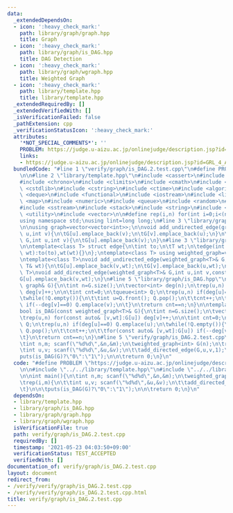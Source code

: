 ```yaml
---
data:
  _extendedDependsOn:
  - icon: ':heavy_check_mark:'
    path: library/graph/graph.hpp
    title: Graph
  - icon: ':heavy_check_mark:'
    path: library/graph/is_DAG.hpp
    title: DAG Detection
  - icon: ':heavy_check_mark:'
    path: library/graph/wgraph.hpp
    title: Weighted Graph
  - icon: ':heavy_check_mark:'
    path: library/template.hpp
    title: library/template.hpp
  _extendedRequiredBy: []
  _extendedVerifiedWith: []
  _isVerificationFailed: false
  _pathExtension: cpp
  _verificationStatusIcon: ':heavy_check_mark:'
  attributes:
    '*NOT_SPECIAL_COMMENTS*': ''
    PROBLEM: https://judge.u-aizu.ac.jp/onlinejudge/description.jsp?id=GRL_4_A
    links:
    - https://judge.u-aizu.ac.jp/onlinejudge/description.jsp?id=GRL_4_A
  bundledCode: "#line 1 \"verify/graph/is_DAG.2.test.cpp\"\n#define PROBLEM \"https://judge.u-aizu.ac.jp/onlinejudge/description.jsp?id=GRL_4_A\"\
    \n\n#line 2 \"library/template.hpp\"\n#include <cassert>\n#include <cctype>\n\
    #include <chrono>\n#include <climits>\n#include <cmath>\n#include <cstdio>\n#include\
    \ <cstdlib>\n#include <cstring>\n#include <ctime>\n#include <algorithm>\n#include\
    \ <deque>\n#include <functional>\n#include <iostream>\n#include <limits>\n#include\
    \ <map>\n#include <numeric>\n#include <queue>\n#include <random>\n#include <set>\n\
    #include <sstream>\n#include <stack>\n#include <string>\n#include <tuple>\n#include\
    \ <utility>\n#include <vector>\n\n#define rep(i,n) for(int i=0;i<(n);i++)\n\n\
    using namespace std;\nusing lint=long long;\n#line 3 \"library/graph/graph.hpp\"\
    \n\nusing graph=vector<vector<int>>;\n\nvoid add_undirected_edge(graph& G,int\
    \ u,int v){\n\tG[u].emplace_back(v);\n\tG[v].emplace_back(u);\n}\n\nvoid add_directed_edge(graph&\
    \ G,int u,int v){\n\tG[u].emplace_back(v);\n}\n#line 3 \"library/graph/wgraph.hpp\"\
    \n\ntemplate<class T> struct edge{\n\tint to;\n\tT wt;\n\tedge(int to,const T&\
    \ wt):to(to),wt(wt){}\n};\ntemplate<class T> using weighted_graph=vector<vector<edge<T>>>;\n\
    \ntemplate<class T>\nvoid add_undirected_edge(weighted_graph<T>& G,int u,int v,const\
    \ T& wt){\n\tG[u].emplace_back(v,wt);\n\tG[v].emplace_back(u,wt);\n}\n\ntemplate<class\
    \ T>\nvoid add_directed_edge(weighted_graph<T>& G,int u,int v,const T& wt){\n\t\
    G[u].emplace_back(v,wt);\n}\n#line 5 \"library/graph/is_DAG.hpp\"\n\nbool is_DAG(const\
    \ graph& G){\n\tint n=G.size();\n\tvector<int> deg(n);\n\trep(u,n) for(int v:G[u])\
    \ deg[v]++;\n\n\tint cnt=0;\n\tqueue<int> Q;\n\trep(u,n) if(deg[u]==0) Q.emplace(u);\n\
    \twhile(!Q.empty()){\n\t\tint u=Q.front(); Q.pop();\n\t\tcnt++;\n\t\tfor(int v:G[u])\
    \ if(--deg[v]==0) Q.emplace(v);\n\t}\n\treturn cnt==n;\n}\n\ntemplate<class T>\n\
    bool is_DAG(const weighted_graph<T>& G){\n\tint n=G.size();\n\tvector<int> deg(n);\n\
    \trep(u,n) for(const auto& [v,wt]:G[u]) deg[v]++;\n\n\tint cnt=0;\n\tqueue<int>\
    \ Q;\n\trep(u,n) if(deg[u]==0) Q.emplace(u);\n\twhile(!Q.empty()){\n\t\tint u=Q.front();\
    \ Q.pop();\n\t\tcnt++;\n\t\tfor(const auto& [v,wt]:G[u]) if(--deg[v]==0) Q.emplace(v);\n\
    \t}\n\treturn cnt==n;\n}\n#line 5 \"verify/graph/is_DAG.2.test.cpp\"\n\nint main(){\n\
    \tint n,m; scanf(\"%d%d\",&n,&m);\n\tweighted_graph<int> G(n);\n\trep(i,m){\n\t\
    \tint u,v; scanf(\"%d%d\",&u,&v);\n\t\tadd_directed_edge(G,u,v,1);\n\t}\n\n\t\
    puts(is_DAG(G)?\"0\":\"1\");\n\n\treturn 0;\n}\n"
  code: "#define PROBLEM \"https://judge.u-aizu.ac.jp/onlinejudge/description.jsp?id=GRL_4_A\"\
    \n\n#include \"../../library/template.hpp\"\n#include \"../../library/graph/is_DAG.hpp\"\
    \n\nint main(){\n\tint n,m; scanf(\"%d%d\",&n,&m);\n\tweighted_graph<int> G(n);\n\
    \trep(i,m){\n\t\tint u,v; scanf(\"%d%d\",&u,&v);\n\t\tadd_directed_edge(G,u,v,1);\n\
    \t}\n\n\tputs(is_DAG(G)?\"0\":\"1\");\n\n\treturn 0;\n}\n"
  dependsOn:
  - library/template.hpp
  - library/graph/is_DAG.hpp
  - library/graph/graph.hpp
  - library/graph/wgraph.hpp
  isVerificationFile: true
  path: verify/graph/is_DAG.2.test.cpp
  requiredBy: []
  timestamp: '2021-05-23 04:03:50+09:00'
  verificationStatus: TEST_ACCEPTED
  verifiedWith: []
documentation_of: verify/graph/is_DAG.2.test.cpp
layout: document
redirect_from:
- /verify/verify/graph/is_DAG.2.test.cpp
- /verify/verify/graph/is_DAG.2.test.cpp.html
title: verify/graph/is_DAG.2.test.cpp
---
```

